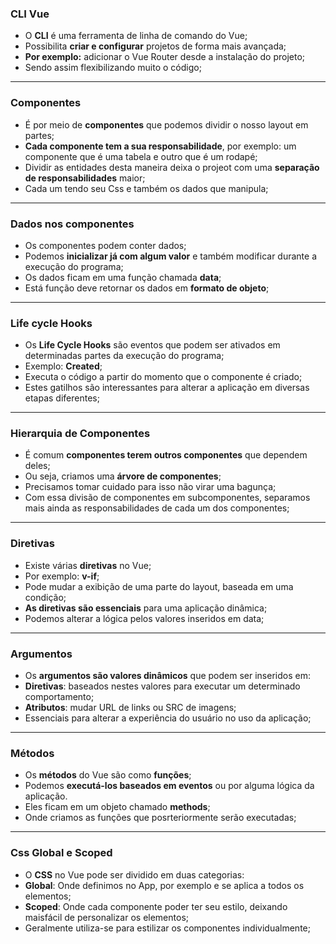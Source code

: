 ### CLI Vue

- O **CLI** é uma ferramenta de linha de comando do Vue;
- Possibilita **criar e configurar** projetos de forma mais avançada;
- **Por exemplo:** adicionar o Vue Router desde a instalação do projeto;
- Sendo assim flexibilizando muito o código;

---

### Componentes

- É por meio de **componentes** que podemos dividir o nosso layout em partes;
- **Cada componente tem a sua responsabilidade**, por exemplo: um componente que é uma tabela e outro que é um rodapé;
- Dividir as entidades desta maneira deixa o projeot com uma **separação de responsabilidades** maior;
- Cada um tendo seu Css e também os dados que manipula;

---

### Dados nos componentes

- Os componentes podem conter dados;
- Podemos **inicializar já com algum valor** e também modificar durante a execução do programa;
- Os dados ficam em uma função chamada **data**;
- Está função deve retornar os dados em **formato de objeto**;

---

### Life cycle Hooks

- Os **Life Cycle Hooks** são eventos que podem ser ativados em determinadas partes da execução do programa;
- Exemplo: **Created**;
- Executa o código a partir do momento que o componente é criado;
- Estes gatilhos são interessantes para alterar a aplicação em diversas etapas diferentes;

---

### Hierarquia de Componentes

- É comum **componentes terem outros componentes** que dependem deles;
- Ou seja, criamos uma **árvore de componentes**;
- Precisamos tomar cuidado para isso não virar uma bagunça;
- Com essa divisão de componentes em subcomponentes, separamos mais ainda as responsabilidades de cada um dos componentes;

---

### Diretivas

- Existe várias **diretivas** no Vue;
- Por exemplo: **v-if**;
- Pode mudar a exibição de uma parte do layout, baseada em uma condição;
- **As diretivas são essenciais** para uma aplicação dinâmica;
- Podemos alterar a lógica pelos valores inseridos em data;

---

### Argumentos

- Os **argumentos são valores dinâmicos** que podem ser inseridos em:
- **Diretivas**: baseados nestes valores para executar um determinado comportamento;
- **Atributos**: mudar URL de links ou SRC de imagens;
- Essenciais para alterar a experiência do usuário no uso da aplicação;

---

### Métodos

- Os **métodos** do Vue são como **funções**;
- Podemos **executá-los baseados em eventos** ou por alguma lógica da aplicação.
- Eles ficam em um objeto chamado **methods**;
- Onde criamos as funções que posrteriormente serão executadas;

---

### Css Global e Scoped

- O **CSS** no Vue pode ser dividido em duas categorias:
- **Global**: Onde definimos no App, por exemplo e se aplica a todos os elementos;
- **Scoped**: Onde cada componente poder ter seu estilo, deixando maisfácil de personalizar os elementos;
- Geralmente utiliza-se para estilizar os componentes individualmente;
